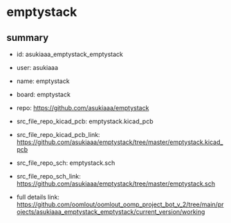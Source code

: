# emptystack
 
## summary 
* id: asukiaaa_emptystack_emptystack
* user: asukiaaa
* name: emptystack
* board: emptystack
* repo: https://github.com/asukiaaa/emptystack
* src_file_repo_kicad_pcb: emptystack.kicad_pcb
* src_file_repo_kicad_pcb_link: https://github.com/asukiaaa/emptystack/tree/master/emptystack.kicad_pcb


* src_file_repo_sch: emptystack.sch
* src_file_repo_sch_link: https://github.com/asukiaaa/emptystack/tree/master/emptystack.sch
* full details link: https://github.com/oomlout/oomlout_oomp_project_bot_v_2/tree/main/projects/asukiaaa_emptystack_emptystack/current_version/working  






